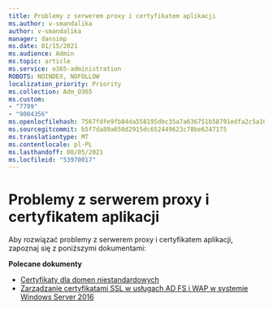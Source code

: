 ```yaml
---
title: Problemy z serwerem proxy i certyfikatem aplikacji
ms.author: v-smandalika
author: v-smandalika
manager: dansimp
ms.date: 01/15/2021
ms.audience: Admin
ms.topic: article
ms.service: o365-administration
ROBOTS: NOINDEX, NOFOLLOW
localization_priority: Priority
ms.collection: Adm_O365
ms.custom:
- "7799"
- "9004356"
ms.openlocfilehash: 7567fdfe9fb84da558195dbc35a7a636751b58791edfa2c5a10b07215c58bf5c
ms.sourcegitcommit: b5f7da89a650d2915dc652449623c78be6247175
ms.translationtype: MT
ms.contentlocale: pl-PL
ms.lasthandoff: 08/05/2021
ms.locfileid: "53970017"
---
```

# <a name="application-proxy-and-certificate-issues"></a>Problemy z serwerem proxy i certyfikatem aplikacji

Aby rozwiązać problemy z serwerem proxy i certyfikatem aplikacji, zapoznaj się z poniższymi dokumentami:

**Polecane dokumenty**

- [Certyfikaty dla domen niestandardowych](https://docs.microsoft.com/azure/active-directory/manage-apps/application-proxy-configure-custom-domain#certificates-for-custom-domains)
- [Zarządzanie certyfikatami SSL w usługach AD FS i WAP w systemie Windows Server 2016](https://docs.microsoft.com/windows-server/identity/ad-fs/operations/manage-ssl-certificates-ad-fs-wap)


